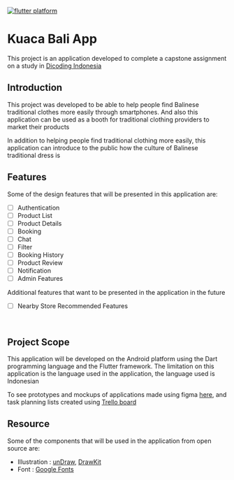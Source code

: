[![flutter platform](https://img.shields.io/badge/Platform-Flutter-yellow.svg)](https://flutter.io)

# Kuaca Bali App

This project is an application developed to complete a capstone assignment on a study in [Dicoding Indonesia](https://www.dicoding.com/)

## Introduction

This project was developed to be able to help people find Balinese traditional clothes more easily through smartphones. And also this application can be used as a booth for traditional clothing providers to market their products

In addition to helping people find traditional clothing more easily, this application can introduce to the public how the culture of Balinese traditional dress is

## Features

Some of the design features that will be presented in this application are:

- [ ] Authentication
- [ ] Product List
- [ ] Product Details
- [ ] Booking
- [ ] Chat
- [ ] Filter
- [ ] Booking History
- [ ] Product Review
- [ ] Notification
- [ ] Admin Features

Additional features that want to be presented in the application in the future

- [ ] Nearby Store Recommended Features

<br>

## Project Scope

This application will be developed on the Android platform using the Dart programming language and the Flutter framework. The limitation on this application is the language used in the application, the language used is Indonesian

To see prototypes and mockups of applications made using figma [here](https://www.figma.com/file/OrMzmKnqvzvGHQYRjUTVSR/Kuaca-Bali?node-id=59%3A1163), and task planning lists created using [Trello board](https://trello.com/b/ktDfXtE6)

## Resource

Some of the components that will be used in the application from open source are:

- Illustration : [unDraw](https://undraw.co/), [DrawKit](https://drawkit.com/)
- Font : [Google Fonts](https://fonts.google.com/)
